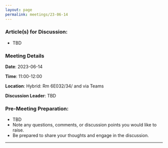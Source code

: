 ```yaml
---
layout: page
permalink: meetings/23-06-14
---
```


### Article(s) for Discussion:
- TBD

### Meeting Details

**Date**: 2023-06-14

**Time**: 11:00-12:00 

**Location**: Hybrid: Rm 6E032/34/ and via Teams 

**Discussion Leader**: TBD

### Pre-Meeting Preparation:
- TBD
-  Note any questions, comments, or discussion points you would like to raise.
- Be prepared to share your thoughts and engage in the discussion.

---

<br><br>
<!--*-- Presenters: TBD*-->
